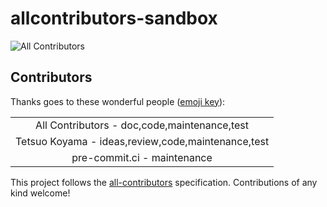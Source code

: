 # allcontributors-sandbox
![All Contributors](https://img.shields.io/github/all-contributors/tkoyama010/all-contributors-sandbox?color=ee8449)

## Contributors

Thanks goes to these wonderful people ([emoji key](https://allcontributors.org/docs/en/emoji-key)):

<!-- ALL-CONTRIBUTORS-LIST:START - Do not remove or modify this section -->
<!-- prettier-ignore-start -->
<!-- markdownlint-disable -->
<table>
  <tbody>
    <tr>
      <td align="center" valign="top" width="100%">All Contributors - doc,code,maintenance,test</td>
    </tr>
    <tr>
      <td align="center" valign="top" width="100%">Tetsuo Koyama - ideas,review,code,maintenance,test</td>
    </tr>
    <tr>
      <td align="center" valign="top" width="100%">pre-commit.ci - maintenance</td>
    </tr>
  </tbody>
</table>

<!-- markdownlint-restore -->
<!-- prettier-ignore-end -->

<!-- ALL-CONTRIBUTORS-LIST:END -->

This project follows the [all-contributors](https://github.com/all-contributors/all-contributors) specification. Contributions of any kind welcome!
